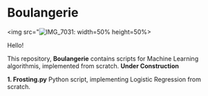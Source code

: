# Boulangerie

<img src="![IMG_7031](https://user-images.githubusercontent.com/122175565/211167463-26e5dff8-a55d-4af6-8617-7e90895c0db3.jpg): width=50% height=50%>

Hello!

This repository, **Boulangerie** contains scripts for Machine Learning algorithmis, implemented from scratch. 
**Under Construction**

**1. Frosting.py** Python script, implementing Logistic Regression from scratch.













